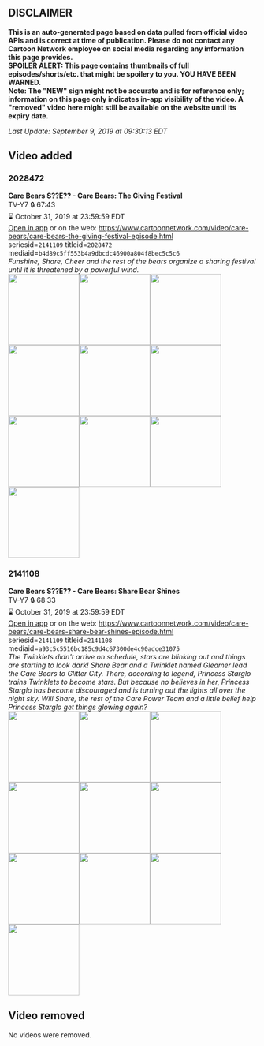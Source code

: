 ## DISCLAIMER
**This is an auto-generated page based on data pulled from official video APIs and is correct at time of publication. Please do not contact any Cartoon Network employee on social media regarding any information this page provides.**  
**SPOILER ALERT: This page contains thumbnails of full episodes/shorts/etc. that might be spoilery to you. YOU HAVE BEEN WARNED.**  
**Note: The "NEW" sign might not be accurate and is for reference only; information on this page only indicates in-app visibility of the video. A "removed" video here might still be available on the website until its expiry date.**  

_Last Update: September 9, 2019 at 09:30:13 EDT_
## Video added
### 2028472
**Care Bears S??E?? - Care Bears: The Giving Festival**  
TV-Y7 🔒 67:43  
⌛ October 31, 2019 at 23:59:59 EDT  
[Open in app](https://tinyurl.com/yxhrkvvr) or on the web: https://www.cartoonnetwork.com/video/care-bears/care-bears-the-giving-festival-episode.html  
seriesid=`2141109` titleid=`2028472` mediaid=`b4d89c5ff553b4a9dbcdc46900a804f8bec5c5c6`  
_Funshine, Share, Cheer and the rest of the bears organize a sharing festival until it is threatened by a powerful wind._  
<a href="https://s3.amazonaws.com/cartoonorchestrator/2028472_001_1280x720.jpg"><img src="https://s3.amazonaws.com/cartoonorchestrator/2028472_001_640x360.jpg" height="144px" /></a><a href="https://s3.amazonaws.com/cartoonorchestrator/2028472_002_1280x720.jpg"><img src="https://s3.amazonaws.com/cartoonorchestrator/2028472_002_640x360.jpg" height="144px" /></a><a href="https://s3.amazonaws.com/cartoonorchestrator/2028472_003_1280x720.jpg"><img src="https://s3.amazonaws.com/cartoonorchestrator/2028472_003_640x360.jpg" height="144px" /></a><a href="https://s3.amazonaws.com/cartoonorchestrator/2028472_004_1280x720.jpg"><img src="https://s3.amazonaws.com/cartoonorchestrator/2028472_004_640x360.jpg" height="144px" /></a><a href="https://s3.amazonaws.com/cartoonorchestrator/2028472_005_1280x720.jpg"><img src="https://s3.amazonaws.com/cartoonorchestrator/2028472_005_640x360.jpg" height="144px" /></a><a href="https://s3.amazonaws.com/cartoonorchestrator/2028472_006_1280x720.jpg"><img src="https://s3.amazonaws.com/cartoonorchestrator/2028472_006_640x360.jpg" height="144px" /></a><a href="https://s3.amazonaws.com/cartoonorchestrator/2028472_007_1280x720.jpg"><img src="https://s3.amazonaws.com/cartoonorchestrator/2028472_007_640x360.jpg" height="144px" /></a><a href="https://s3.amazonaws.com/cartoonorchestrator/2028472_008_1280x720.jpg"><img src="https://s3.amazonaws.com/cartoonorchestrator/2028472_008_640x360.jpg" height="144px" /></a><a href="https://s3.amazonaws.com/cartoonorchestrator/2028472_009_1280x720.jpg"><img src="https://s3.amazonaws.com/cartoonorchestrator/2028472_009_640x360.jpg" height="144px" /></a><a href="https://s3.amazonaws.com/cartoonorchestrator/2028472_010_1280x720.jpg"><img src="https://s3.amazonaws.com/cartoonorchestrator/2028472_010_640x360.jpg" height="144px" /></a>
### 2141108
**Care Bears S??E?? - Care Bears: Share Bear Shines**  
TV-Y7 🔒 68:33  
⌛ October 31, 2019 at 23:59:59 EDT  
[Open in app](https://tinyurl.com/y5uoly7y) or on the web: https://www.cartoonnetwork.com/video/care-bears/care-bears-share-bear-shines-episode.html  
seriesid=`2141109` titleid=`2141108` mediaid=`a93c5c5516bc185c9d4c67300de4c90adce31075`  
_The Twinklets didn't arrive on schedule, stars are blinking out and things are starting to look dark! Share Bear and a Twinklet named Gleamer lead the Care Bears to Glitter City. There, according to legend, Princess Starglo trains Twinklets to become stars. But because no believes in her, Princess Starglo has become discouraged and is turning out the lights all over the night sky. Will Share, the rest of the Care Power Team and a little belief help Princess Starglo get things glowing again?_  
<a href="https://s3.amazonaws.com/cartoonorchestrator/2141108_001_1280x720.jpg"><img src="https://s3.amazonaws.com/cartoonorchestrator/2141108_001_640x360.jpg" height="144px" /></a><a href="https://s3.amazonaws.com/cartoonorchestrator/2141108_002_1280x720.jpg"><img src="https://s3.amazonaws.com/cartoonorchestrator/2141108_002_640x360.jpg" height="144px" /></a><a href="https://s3.amazonaws.com/cartoonorchestrator/2141108_003_1280x720.jpg"><img src="https://s3.amazonaws.com/cartoonorchestrator/2141108_003_640x360.jpg" height="144px" /></a><a href="https://s3.amazonaws.com/cartoonorchestrator/2141108_004_1280x720.jpg"><img src="https://s3.amazonaws.com/cartoonorchestrator/2141108_004_640x360.jpg" height="144px" /></a><a href="https://s3.amazonaws.com/cartoonorchestrator/2141108_005_1280x720.jpg"><img src="https://s3.amazonaws.com/cartoonorchestrator/2141108_005_640x360.jpg" height="144px" /></a><a href="https://s3.amazonaws.com/cartoonorchestrator/2141108_006_1280x720.jpg"><img src="https://s3.amazonaws.com/cartoonorchestrator/2141108_006_640x360.jpg" height="144px" /></a><a href="https://s3.amazonaws.com/cartoonorchestrator/2141108_007_1280x720.jpg"><img src="https://s3.amazonaws.com/cartoonorchestrator/2141108_007_640x360.jpg" height="144px" /></a><a href="https://s3.amazonaws.com/cartoonorchestrator/2141108_008_1280x720.jpg"><img src="https://s3.amazonaws.com/cartoonorchestrator/2141108_008_640x360.jpg" height="144px" /></a><a href="https://s3.amazonaws.com/cartoonorchestrator/2141108_009_1280x720.jpg"><img src="https://s3.amazonaws.com/cartoonorchestrator/2141108_009_640x360.jpg" height="144px" /></a><a href="https://s3.amazonaws.com/cartoonorchestrator/2141108_010_1280x720.jpg"><img src="https://s3.amazonaws.com/cartoonorchestrator/2141108_010_640x360.jpg" height="144px" /></a>
## Video removed
No videos were removed.
